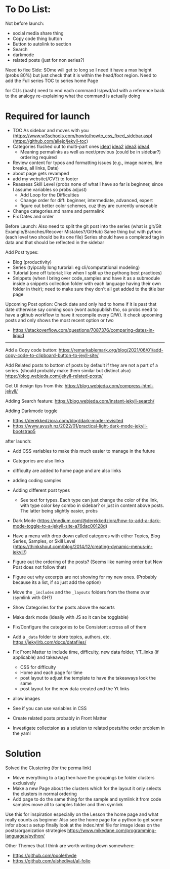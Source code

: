 # To Do List:


Not before launch: 
- social media share thing
- Copy code thing button
- Button to autolink to section
- Search
- darkmode
- related posts (just for non series?)

Need to fixe Side: SOme will get to long so I need it have a max height (probs 80%) but just check that it is within the head/foot region.
Need to add the Full series TOC to series home Page

for CLIs (bash) need to end each command ls/pwd/cd with a reference back to the analogy re-explaining what the command is actually doing


# Required for launch

- TOC As sidebar and moves with you (https://www.w3schools.com/howto/howto_css_fixed_sidebar.asp) (https://github.com/allejo/jekyll-toc)
- Categories flushed out to multi-part ones [idea1](https://blog.webjeda.com/jekyll-related-posts/) [idea2](https://digitaldrummerj.me/blogging-on-github-part-13-creating-an-article-series/) [idea3](https://www.ayush.nz/2022/02/creating-article-series-posts-navigation-jekyll) [idea4](https://engineering.chrobinson.com/how-to/linking-a-series-of-jekyll-posts/)
  - Meaning permalinks as well as next/previous (could be in sidebar?) ordering required
- Review content for typos and formatting issues (e.g., image names, line breaks, all links, Date)
- about page gets revamped
- add my website(/CV?) to footer
- Reassess Skill Level (probs none of what I have so far is beginner, since I assume variables so probs adjust)
  - Add Loop for the Difficulties
  - Change order for diff: beginner, intermediate, advanced, expert
  - figure out better color schemes, cuz they are currently unseeable
- Change categories.md name and permalink
- Fix Dates and order


Before Launch: Also need to split the git post into the series (what is git/Git Example/Branches/Recover Mistakes?/GitHub)
Same thing but with python (each level two should be its one file)
Series should have a completed tag in data and that should be reflected in the sidebar


Add Post types:
- Blog (productivity)
- Series (tyipcally long turorial: eg cli/computational modeling)
- Tutorial (one off tutorial; like when I split up the pythong best practices)
- Snippets (when I bring over code_samples and have it as a submodule inside a snippets collection folder with each language having their own folder in their); need to make sure they don't all get added to the title bar page

Upcoming Post option: Check date and only had to home if it is past that date otherwise say coming soon (wont autopublish tho, so probs need to have a github workflow to have it recompile every D/W). It check upcoming posts and only shows the most recent option or two
- https://stackoverflow.com/questions/7087376/comparing-dates-in-liquid

---

Add a Copy code button: https://remarkablemark.org/blog/2021/06/01/add-copy-code-to-clipboard-button-to-jeyll-site/

Add Related posts to bottom of posts by default if they are not a part of a series. (should probably make them similar but distinct also)
https://blog.webjeda.com/jekyll-related-posts/


Get UI design tips from this: https://blog.webjeda.com/compress-html-jekyll/


Adding Search feature: https://blog.webjeda.com/instant-jekyll-search/

Adding Darkmode toggle
- https://derekkedziora.com/blog/dark-mode-revisited
- https://www.ayush.nz/2022/01/practical-light-dark-mode-jekyll-bootstrap5

after launch:
- Add CSS variables to make this much easier to manage in the future
- Categories are also links
- difficulty are added to home page and are also links
- adding coding samples
- Adding different post types
  - See text for types. Each type can just change the color of the link, with type color key combo in sidebar? or just in content above posts. The latter being slightly easier, probs
- Dark Mode (https://medium.com/@derekkedziora/how-to-add-a-dark-mode-toggle-to-a-jekyll-site-a76dac00128d)
- Have a menu with drop down called categores with either Topics, Blog Series, Samples, or Skill Level (https://thinkshout.com/blog/2014/12/creating-dynamic-menus-in-jekyll/)




- Figure out the ordering of the posts? (Seems like naming order but New Post does not follow that)
- Figure out why excerpts are not showing for my new ones. (Probably because its a list, if so just add the <!--more--> option)
- Move the `_includes` and the `_layouts` folders from the theme over (symlink with GH?)
- Show Categories for the posts above the excerts
- Make dark mode (ideally with JS so it can be togglable)
- Fix/Configure the categories to be Consistent across all of them

- Add a `_data` folder to store topics, authors, etc. https://jekyllrb.com/docs/datafiles/
- Fix Front Matter to include time, difficulty, new data folder, YT_links (if applicable) and takeaways
  - CSS for difficulty
  - Home and each page for time
  - post layout to adjust the template to have the takeaways look the same
  - post layout for the new data created and the Yt links

- allow images
- See if you can use variables in CSS
- Create related posts probably in Front Matter
- Investigate collectsion as a solution to related posts/the order problem in the yaml

# Solution 

Solved the Clustering (for the perma link)
- Move everything to a tag then have the groupings be folder clusters exclusively
- Make a new Page about the clusters which for the layout it only selects the clusters in normal ordering
- Add page to do the same thing for the sample and symlink it from code samples move all to samples folder and then symlink


Use this for inspiration especially on the Lesson the home page and what really counts as beginner
Also see the home page for a python to get some infor about a setup
finally look at the index.html file for image ideas on the posts/organization strategies
https://www.mikedane.com/programming-languages/python/



Other Themes that I think are worth writing down somewhere:
- https://github.com/poole/hyde
- https://github.com/alshedivat/al-folio
